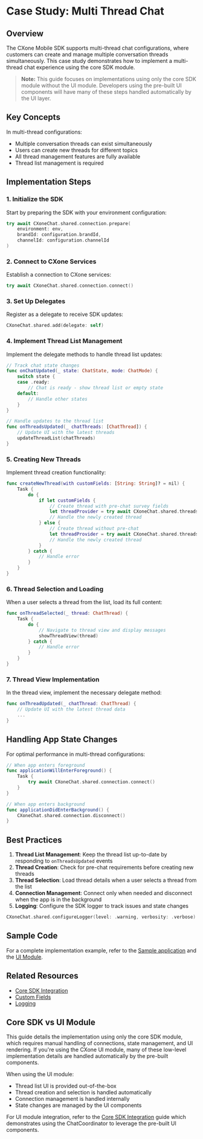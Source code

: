 # Case Study: Multi Thread Chat

## Overview

The CXone Mobile SDK supports multi-thread chat configurations, where customers can create and manage multiple conversation threads simultaneously. This case study demonstrates how to implement a multi-thread chat experience using the core SDK module.

> **Note:** This guide focuses on implementations using only the core SDK module without the UI module. Developers using the pre-built UI components will have many of these steps handled automatically by the UI layer.

## Key Concepts

In multi-thread configurations:
- Multiple conversation threads can exist simultaneously 
- Users can create new threads for different topics
- All thread management features are fully available
- Thread list management is required

## Implementation Steps

### 1. Initialize the SDK

Start by preparing the SDK with your environment configuration:

```swift
try await CXoneChat.shared.connection.prepare(
    environment: env,
    brandId: configuration.brandId,
    channelId: configuration.channelId
)
```

### 2. Connect to CXone Services

Establish a connection to CXone services:

```swift
try await CXoneChat.shared.connection.connect()
```

### 3. Set Up Delegates

Register as a delegate to receive SDK updates:

```swift
CXoneChat.shared.add(delegate: self)
```

### 4. Implement Thread List Management

Implement the delegate methods to handle thread list updates:

```swift
// Track chat state changes
func onChatUpdated(_ state: ChatState, mode: ChatMode) {
    switch state {
    case .ready:
        // Chat is ready - show thread list or empty state
    default:
        // Handle other states
    }
}

// Handle updates to the thread list
func onThreadsUpdated(_ chatThreads: [ChatThread]) {
    // Update UI with the latest threads
    updateThreadList(chatThreads)
}
```

### 5. Creating New Threads

Implement thread creation functionality:

```swift
func createNewThread(with customFields: [String: String]? = nil) {
    Task {
        do {
            if let customFields {
                // Create thread with pre-chat survey fields
                let threadProvider = try await CXoneChat.shared.threads.create(with: customFields)
                // Handle the newly created thread
            } else {
                // Create thread without pre-chat
                let threadProvider = try await CXoneChat.shared.threads.create()
                // Handle the newly created thread
            }
        } catch {
            // Handle error
        }
    }
}
```

### 6. Thread Selection and Loading

When a user selects a thread from the list, load its full content:

```swift
func onThreadSelected(_ thread: ChatThread) {
    Task {
        do {
            // Navigate to thread view and display messages
            showThreadView(thread)
        } catch {
            // Handle error
        }
    }
}
```

### 7. Thread View Implementation

In the thread view, implement the necessary delegate method:

```swift
func onThreadUpdated(_ chatThread: ChatThread) {
    // Update UI with the latest thread data
    ...
}
```

## Handling App State Changes

For optimal performance in multi-thread configurations:

```swift
// When app enters foreground
func applicationWillEnterForeground() {
    Task {
        try await CXoneChat.shared.connection.connect()
    }
}

// When app enters background
func applicationDidEnterBackground() {
    CXoneChat.shared.connection.disconnect()
}
```

## Best Practices

1. **Thread List Management**: Keep the thread list up-to-date by responding to `onThreadsUpdated` events
2. **Thread Creation**: Check for pre-chat requirements before creating new threads
3. **Thread Selection**: Load thread details when a user selects a thread from the list
4. **Connection Management**: Connect only when needed and disconnect when the app is in the background
5. **Logging**: Configure the SDK logger to track issues and state changes

```swift
CXoneChat.shared.configureLogger(level: .warning, verbosity: .verbose)
```

## Sample Code

For a complete implementation example, refer to the [Sample application](https://github.com/nice-devone/nice-cxone-mobile-sample-ios) and the [UI Module](https://github.com/nice-devone/nice-cxone-mobile-ui-ios).

## Related Resources

- [Core SDK Integration](core-sdk-integration.md)
- [Custom Fields](cs-custom-fields.md)
- [Logging](cs-logging.md)

## Core SDK vs UI Module

This guide details the implementation using only the core SDK module, which requires manual handling of connections, state management, and UI rendering. If you're using the CXone UI module, many of these low-level implementation details are handled automatically by the pre-built components.

When using the UI module:
- Thread list UI is provided out-of-the-box
- Thread creation and selection is handled automatically
- Connection management is handled internally
- State changes are managed by the UI components

For UI module integration, refer to the [Core SDK Integration](core-sdk-integration.md) guide which demonstrates using the ChatCoordinator to leverage the pre-built UI components.
